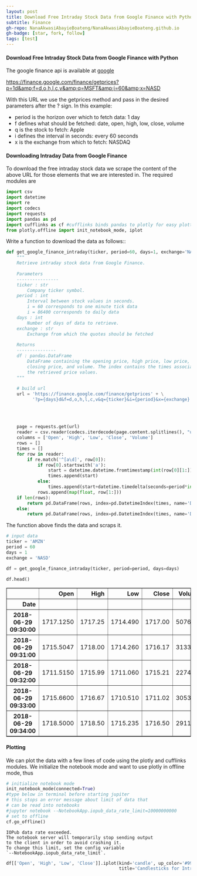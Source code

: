 ```yaml
---
layout: post
title: Download Free Intraday Stock Data from Google Finance with Python
subtitle: Finance
gh-repo: NanaAkwasiAbayieBoateng/NanaAkwasiAbayieBoateng.github.io
gh-badge: [star, fork, follow]
tags: [test]
---
```



#### Download Free Intraday Stock Data from Google Finance with Python

The google finance api is available at [google](https://finance.google.com/finance/getprices?p=1d&amp;f=d,o,h,l,c,v&amp;q=MSFT&amp;i=60&amp;x=NASD
)


https://finance.google.com/finance/getprices?p=1d&amp;f=d,o,h,l,c,v&amp;q=MSFT&amp;i=60&amp;x=NASD


With this URL we use the getprices method and pass in the desired parameters after the ? sign. In this example:

* period is the horizon over which to fetch data: 1 day
* f defines what should be fetched: date, open, high, low, close, volume
* q is the stock to fetch: Apple
* i defines the interval in seconds: every 60 seconds
* x is the exchange from which to fetch: NASDAQ

#### Downloading Intraday Data from Google Finance

To download the free intraday stock data we scrape the content of the above URL for those elements that we are interested in. The required modules are


```python
import csv
import datetime
import re
import codecs
import requests
import pandas as pd
import cufflinks as cf #cufflinks binds pandas to plotly for easy plotting
from plotly.offline import init_notebook_mode, iplot
```

Write a function to download the data as follows::


```python
def get_google_finance_intraday(ticker, period=60, days=1, exchange='NASD'):
    """
    Retrieve intraday stock data from Google Finance.
    
    Parameters
    ----------------
    ticker : str
        Company ticker symbol.
    period : int
        Interval between stock values in seconds.
        i = 60 corresponds to one minute tick data
        i = 86400 corresponds to daily data
    days : int
        Number of days of data to retrieve.
    exchange : str
        Exchange from which the quotes should be fetched
    
    Returns
    ---------------
    df : pandas.DataFrame
        DataFrame containing the opening price, high price, low price,
        closing price, and volume. The index contains the times associated with
        the retrieved price values.
    """
 
    # build url
    url = 'https://finance.google.com/finance/getprices' + \
          '?p={days}d&f=d,o,h,l,c,v&q={ticker}&i={period}&x={exchange}'.format(ticker=ticker, 
                                                                               period=period, 
                                                                               days=days,
                                                                               exchange=exchange)
    
    page = requests.get(url)
    reader = csv.reader(codecs.iterdecode(page.content.splitlines(), "utf-8"))
    columns = ['Open', 'High', 'Low', 'Close', 'Volume']
    rows = []
    times = []
    for row in reader:
        if re.match('^[a\d]', row[0]):
            if row[0].startswith('a'):
                start = datetime.datetime.fromtimestamp(int(row[0][1:]))
                times.append(start)
            else:
                times.append(start+datetime.timedelta(seconds=period*int(row[0])))
            rows.append(map(float, row[1:]))
    if len(rows):
        return pd.DataFrame(rows, index=pd.DatetimeIndex(times, name='Date'), columns=columns)
    else:
        return pd.DataFrame(rows, index=pd.DatetimeIndex(times, name='Date'))

```

The function above finds the data and scraps it.


```python
# input data
ticker = 'AMZN'
period = 60
days = 1
exchange = 'NASD'
```


```python
df = get_google_finance_intraday(ticker, period=period, days=days)
```


```python
df.head()
```




<div>
<style scoped>
    .dataframe tbody tr th:only-of-type {
        vertical-align: middle;
    }

    .dataframe tbody tr th {
        vertical-align: top;
    }

    .dataframe thead th {
        text-align: right;
    }
</style>
<table border="1" class="dataframe">
  <thead>
    <tr style="text-align: right;">
      <th></th>
      <th>Open</th>
      <th>High</th>
      <th>Low</th>
      <th>Close</th>
      <th>Volume</th>
    </tr>
    <tr>
      <th>Date</th>
      <th></th>
      <th></th>
      <th></th>
      <th></th>
      <th></th>
    </tr>
  </thead>
  <tbody>
    <tr>
      <th>2018-06-29 09:30:00</th>
      <td>1717.1250</td>
      <td>1717.25</td>
      <td>1714.490</td>
      <td>1717.00</td>
      <td>50760.0</td>
    </tr>
    <tr>
      <th>2018-06-29 09:31:00</th>
      <td>1715.5047</td>
      <td>1718.00</td>
      <td>1714.260</td>
      <td>1716.17</td>
      <td>31336.0</td>
    </tr>
    <tr>
      <th>2018-06-29 09:32:00</th>
      <td>1711.5150</td>
      <td>1715.99</td>
      <td>1711.060</td>
      <td>1715.21</td>
      <td>22744.0</td>
    </tr>
    <tr>
      <th>2018-06-29 09:33:00</th>
      <td>1715.6600</td>
      <td>1716.67</td>
      <td>1710.510</td>
      <td>1711.02</td>
      <td>30534.0</td>
    </tr>
    <tr>
      <th>2018-06-29 09:34:00</th>
      <td>1718.5000</td>
      <td>1718.50</td>
      <td>1715.235</td>
      <td>1716.50</td>
      <td>29110.0</td>
    </tr>
  </tbody>
</table>
</div>



#### Plotting

We can plot the data with a few lines of code using the plotly and cufflinks modules. We initialize the notebook mode and want to use plotly in offline mode, thus


```python
# initialize notebook mode
init_notebook_mode(connected=True)
#type below in terminal before starting jupiter
# this stops an error message about limit of data that 
# can be read into notebooks
#jupyter notebook --NotebookApp.iopub_data_rate_limit=10000000000
# set to offline
cf.go_offline()
```


<script>requirejs.config({paths: { 'plotly': ['https://cdn.plot.ly/plotly-latest.min']},});if(!window.Plotly) {{require(['plotly'],function(plotly) {window.Plotly=plotly;});}}</script>


    IOPub data rate exceeded.
    The notebook server will temporarily stop sending output
    to the client in order to avoid crashing it.
    To change this limit, set the config variable
    `--NotebookApp.iopub_data_rate_limit`.



```python
df[['Open', 'High', 'Low', 'Close']].iplot(kind='candle', up_color='#9900cc', down_color='#00ffcc', theme='solar', 
                                           title='Candlesticks for Intraday Prices of {ticker}'.format(ticker=ticker), xTitle='Time')

```


<div id="57c9ef47-4320-47de-8fbe-f3535465f3cf" style="height: 525px; width: 100%;" class="plotly-graph-div"></div><script type="text/javascript">require(["plotly"], function(Plotly) { window.PLOTLYENV=window.PLOTLYENV || {};window.PLOTLYENV.BASE_URL="https://plot.ly";Plotly.newPlot("57c9ef47-4320-47de-8fbe-f3535465f3cf", [{"type": "candlestick", "open": [1717.125, 1715.5047, 1711.515, 1715.66, 1718.5, 1717.0, 1718.0, 1718.0, 1718.73, 1718.91, 1718.22, 1718.1262, 1719.0, 1719.62, 1719.86, 1720.265, 1720.32, 1720.6342, 1721.46, 1722.1672, 1722.926, 1721.35, 1720.52, 1720.34, 1722.1375, 1721.6358, 1721.355, 1720.7, 1718.26, 1718.85, 1719.18, 1719.8084, 1720.69, 1720.955, 1721.265, 1721.22, 1718.86, 1719.5913, 1719.15, 1718.8313, 1716.51, 1716.68, 1713.864, 1713.44, 1713.92, 1714.85, 1713.1, 1713.63, 1715.0748, 1714.6309, 1715.31, 1715.84, 1714.9675, 1714.9, 1717.36, 1718.48, 1717.97, 1716.9035, 1715.34, 1713.25, 1714.0, 1713.0975, 1713.47, 1715.5747, 1715.408, 1713.6, 1713.7301, 1713.794, 1714.33, 1714.27, 1714.0095, 1713.78, 1713.9, 1713.55, 1713.1297, 1712.8305, 1713.89, 1713.58, 1713.64, 1713.505, 1714.5, 1714.0, 1714.245, 1715.315, 1715.145, 1715.69, 1716.28, 1717.4164, 1717.6584, 1717.2, 1716.075, 1716.085, 1716.85, 1715.35, 1715.35, 1715.0, 1715.255, 1715.9572, 1716.85, 1717.5, 1716.88, 1717.2252, 1717.49, 1716.8481, 1716.96, 1715.84, 1715.44, 1715.71, 1716.785, 1716.42, 1715.895, 1716.147, 1716.0, 1716.5561, 1715.825, 1715.46, 1715.91, 1715.945, 1715.76, 1715.23, 1714.2199, 1714.37, 1713.18, 1713.9224, 1712.72, 1712.53, 1713.52, 1713.26, 1713.135, 1711.79, 1710.46, 1710.5757, 1709.2215, 1706.948, 1708.0, 1707.98, 1708.65, 1708.505, 1709.36, 1708.98, 1708.5507, 1708.615, 1707.8147, 1705.88, 1704.87, 1704.0, 1703.57, 1704.1666, 1703.89, 1704.26, 1706.95, 1706.921, 1707.57, 1708.235, 1708.5839, 1708.0, 1708.1493, 1707.52, 1706.9836, 1708.3685, 1708.525, 1708.28, 1708.7328, 1707.71, 1706.55, 1705.5, 1706.1, 1706.08, 1706.43, 1706.295, 1705.995, 1706.5225, 1705.82, 1704.96, 1704.86, 1704.55, 1703.7566, 1703.6226, 1702.21, 1702.2999, 1701.71, 1699.784, 1700.1656, 1700.795, 1699.5603, 1700.2397, 1700.74, 1699.32, 1699.74, 1699.748, 1700.541, 1700.63, 1700.63, 1701.81, 1701.3571, 1701.965, 1700.6, 1701.29, 1700.695, 1700.64, 1700.0036, 1699.8984, 1699.49, 1699.9, 1699.12, 1698.41, 1695.5, 1696.0298, 1697.7433, 1697.6274, 1698.923, 1698.34, 1698.5216, 1698.41, 1698.16, 1697.89, 1699.05, 1699.93, 1699.7, 1700.18, 1699.5322, 1699.16, 1699.82, 1699.72, 1699.6095, 1699.93, 1700.3899, 1701.2267, 1700.985, 1701.5, 1702.3552, 1702.7329, 1703.2544, 1702.57, 1702.6319, 1702.5411, 1702.7, 1703.1253, 1702.76, 1702.27, 1703.05, 1701.0246, 1701.4297, 1701.0592, 1702.3509, 1703.095, 1703.5, 1702.9524, 1702.74, 1701.2866, 1702.6386, 1703.47, 1704.16, 1706.6362, 1706.23, 1706.505, 1705.54, 1706.5524, 1706.02, 1706.43, 1705.87, 1705.31, 1705.665, 1705.17, 1705.02, 1704.6708, 1704.04, 1703.86, 1704.635, 1705.2689, 1705.54, 1706.51, 1707.1467, 1705.815, 1705.528, 1705.88, 1706.5076, 1706.0283, 1705.67, 1705.5, 1706.13, 1706.11, 1705.1965, 1705.32, 1705.6366, 1705.74, 1705.95, 1706.005, 1706.7, 1706.6938, 1706.23, 1705.74, 1705.57, 1705.9451, 1706.292, 1706.57, 1707.125, 1707.0, 1707.25, 1708.07, 1707.8424, 1707.59, 1707.7, 1707.51, 1707.86, 1708.68, 1708.39, 1707.725, 1707.78, 1708.21, 1708.162, 1707.815, 1707.03, 1707.5378, 1708.125, 1708.3, 1707.8401, 1707.623, 1708.315, 1708.97, 1708.41, 1708.0989, 1708.18, 1708.2095, 1708.0807, 1707.66, 1707.86, 1708.01, 1708.21, 1709.22, 1709.842, 1710.82, 1710.7803, 1710.3052, 1711.07, 1710.79, 1710.7409, 1710.2337, 1710.3, 1709.47, 1707.655, 1708.08, 1707.69, 1708.21, 1708.1, 1707.9862, 1708.6, 1708.4, 1708.1899, 1707.6, 1707.365, 1706.87, 1707.0999, 1706.5, 1705.0913, 1704.6367, 1705.0, 1705.8, 1707.2, 1706.88, 1706.4997, 1705.37, 1704.69, 1705.46, 1706.172, 1705.49, 1705.47, 1705.21, 1705.745, 1705.45, 1705.26, 1705.8703, 1707.0, 1706.75, 1706.07, 1706.72, 1705.93, 1705.69, 1705.2, 1704.86, 1701.605, 1702.6, 1703.93, 1702.94, 1703.3462, 1702.82, 1703.1817, 1702.77, 1702.29, 1701.745, 1699.8], "high": [1717.25, 1718.0, 1715.99, 1716.67, 1718.5, 1719.73, 1719.08, 1719.3, 1718.76, 1719.65, 1720.929, 1720.1, 1719.205, 1719.999, 1720.0, 1720.58, 1721.0, 1721.0, 1721.46, 1722.29, 1723.41, 1723.39, 1721.44, 1720.89, 1722.22, 1721.94, 1721.84, 1721.5, 1720.7848, 1718.98, 1719.46, 1719.9, 1720.96, 1721.39, 1721.31, 1721.59, 1721.28, 1719.9523, 1719.72, 1719.04, 1718.55, 1718.0095, 1717.0, 1713.8216, 1714.42, 1715.1218, 1715.2, 1714.39, 1715.155, 1716.0, 1715.95, 1715.96, 1715.798, 1715.675, 1717.36, 1718.48, 1718.83, 1717.889, 1716.9625, 1715.505, 1714.0, 1714.62, 1714.0, 1715.8291, 1715.79, 1715.23, 1715.0671, 1714.997, 1714.33, 1715.8435, 1714.5987, 1714.355, 1713.9, 1713.8009, 1713.2553, 1713.4212, 1714.21, 1714.91, 1714.88, 1714.07, 1714.5, 1714.6399, 1714.26, 1715.99, 1715.3, 1715.92, 1717.039, 1718.0, 1717.7613, 1717.97, 1717.02, 1716.085, 1716.85, 1717.0, 1715.45, 1715.3732, 1715.65, 1716.06, 1716.9899, 1717.5, 1718.0, 1717.39, 1718.0, 1717.42, 1717.0, 1717.32, 1716.49, 1715.89, 1716.94, 1717.17, 1716.5, 1716.4899, 1716.01, 1716.7999, 1716.6251, 1715.55, 1716.18, 1716.215, 1716.0653, 1715.51, 1715.145, 1715.211, 1714.7299, 1713.9797, 1713.95, 1712.9481, 1713.7418, 1713.964, 1713.2, 1713.0, 1712.1486, 1710.98, 1710.65, 1709.3944, 1708.0, 1709.45, 1709.3, 1709.009, 1709.49, 1709.235, 1708.58, 1708.98, 1708.79, 1707.795, 1705.9766, 1705.2025, 1704.29, 1704.46, 1704.4912, 1704.9, 1706.95, 1707.2499, 1708.0, 1708.45, 1709.4965, 1708.804, 1708.5195, 1708.539, 1707.73, 1709.56, 1708.525, 1708.789, 1708.8175, 1708.6764, 1707.96, 1706.7772, 1706.1, 1706.19, 1706.4509, 1707.0, 1706.86, 1706.82, 1707.08, 1705.5, 1705.49, 1704.935, 1705.0265, 1704.292, 1703.485, 1702.5399, 1702.4, 1701.42, 1700.37, 1700.8588, 1701.64, 1700.4723, 1701.185, 1700.8094, 1700.1063, 1699.862, 1700.6101, 1700.68, 1700.63, 1701.81, 1702.5, 1702.4, 1701.77, 1701.29, 1701.3036, 1701.2926, 1700.55, 1699.8984, 1699.59, 1700.92, 1699.9853, 1698.98, 1698.5262, 1696.8409, 1697.82, 1698.1479, 1698.923, 1699.5, 1698.5216, 1698.7699, 1698.41, 1698.04, 1699.4673, 1700.0, 1700.465, 1700.67, 1700.21, 1699.5853, 1699.82, 1699.72, 1699.6095, 1699.98, 1700.45, 1701.2267, 1701.55, 1701.5799, 1702.699, 1702.7329, 1703.36, 1703.3786, 1703.4752, 1703.3999, 1703.0105, 1703.305, 1703.21, 1702.85, 1703.08, 1702.2631, 1701.62, 1701.4676, 1702.88, 1703.12, 1703.6674, 1703.64, 1703.33, 1702.6499, 1702.6386, 1703.9093, 1704.52, 1706.6362, 1706.79, 1706.7391, 1706.82, 1706.5524, 1706.26, 1706.56, 1706.265, 1705.5397, 1705.78, 1705.6608, 1705.14, 1705.14, 1704.915, 1704.3836, 1704.635, 1705.82, 1705.5697, 1706.89, 1707.44, 1707.44, 1706.049, 1706.41, 1707.0096, 1706.49, 1705.98, 1705.5, 1706.27, 1706.449, 1705.79, 1705.6254, 1705.6998, 1705.75, 1706.15, 1706.005, 1706.7, 1706.9, 1706.69, 1706.0399, 1705.59, 1706.4284, 1706.4516, 1706.57, 1707.125, 1707.215, 1707.25, 1708.08, 1708.4, 1707.8799, 1707.77, 1707.99, 1707.979, 1708.68, 1709.2898, 1708.32, 1707.78, 1708.45, 1708.341, 1708.2077, 1707.48, 1707.5378, 1708.15, 1708.3, 1708.675, 1708.19, 1708.495, 1709.0, 1709.04, 1708.3, 1708.6, 1708.54, 1708.0807, 1708.26, 1707.91, 1708.01, 1708.34, 1709.27, 1709.969, 1710.82, 1710.87, 1710.87, 1711.1943, 1711.5056, 1710.99, 1710.97, 1710.685, 1710.308, 1709.37, 1708.54, 1709.01, 1708.49, 1708.465, 1708.6641, 1708.86, 1708.5506, 1708.238, 1707.9027, 1707.64, 1707.35, 1707.1451, 1707.37, 1706.43, 1705.095, 1705.0, 1706.22, 1707.44, 1707.3899, 1707.39, 1706.4702, 1705.2554, 1706.06, 1706.172, 1706.65, 1705.5, 1706.25, 1705.98, 1706.07, 1705.46, 1705.8703, 1707.0, 1707.25, 1706.86, 1706.94, 1707.0, 1706.386, 1705.969, 1705.5499, 1704.49, 1703.42, 1704.19, 1704.12, 1703.79, 1703.36, 1703.58, 1703.64, 1702.939, 1702.9, 1702.67], "low": [1714.49, 1714.26, 1711.06, 1710.51, 1715.235, 1717.0, 1715.0, 1717.62, 1716.06, 1717.91, 1717.9, 1717.67, 1717.38, 1718.4, 1718.97, 1719.441, 1720.04, 1719.26, 1720.09, 1721.06, 1721.96, 1721.01, 1720.52, 1719.55, 1720.52, 1720.3428, 1721.13, 1720.655, 1718.22, 1717.52, 1718.571, 1718.925, 1719.9496, 1720.52, 1720.79, 1720.7, 1718.64, 1719.03, 1718.16, 1718.27, 1716.51, 1716.62, 1712.95, 1712.475, 1713.14, 1713.56, 1713.01, 1712.49, 1713.69, 1714.6309, 1714.73, 1715.18, 1714.31, 1714.75, 1715.11, 1717.21, 1717.89, 1716.6914, 1715.21, 1713.1, 1712.81, 1712.0, 1713.1001, 1713.465, 1714.9364, 1713.44, 1713.73, 1713.794, 1713.58, 1714.0, 1713.6501, 1713.36, 1713.2209, 1713.09, 1712.59, 1712.37, 1712.95, 1713.58, 1713.64, 1712.93, 1713.32, 1713.68, 1714.0, 1714.36, 1714.55, 1715.1599, 1715.88, 1716.51, 1716.81, 1716.73, 1716.03, 1715.36, 1715.73, 1715.35, 1714.4697, 1714.587, 1714.93, 1714.9475, 1715.94, 1716.7914, 1716.85, 1716.41, 1717.21, 1716.55, 1716.59, 1715.84, 1715.44, 1715.101, 1715.84, 1716.42, 1715.8947, 1715.5653, 1715.43, 1716.252, 1715.31, 1715.19, 1715.0, 1715.63, 1715.71, 1715.06, 1714.0, 1713.9, 1713.09, 1713.141, 1712.28, 1712.04, 1712.2, 1712.47, 1712.261, 1711.79, 1710.23, 1710.34, 1708.65, 1706.948, 1706.71, 1707.67, 1708.0, 1708.151, 1708.585, 1708.5, 1707.51, 1708.38, 1707.8147, 1705.84, 1704.57, 1703.65, 1702.57, 1703.4294, 1703.23, 1703.4231, 1704.82, 1706.12, 1705.9858, 1707.46, 1707.6, 1707.58, 1708.08, 1707.4, 1706.851, 1706.85, 1707.79, 1708.1, 1708.0695, 1707.71, 1706.55, 1705.4935, 1705.26, 1705.84, 1706.0001, 1706.2, 1705.995, 1705.68, 1705.82, 1704.96, 1704.86, 1704.55, 1703.26, 1703.26, 1701.6, 1701.16, 1701.49, 1699.02, 1699.1655, 1699.6305, 1698.08, 1699.17, 1700.003, 1698.89, 1699.63, 1699.01, 1699.6859, 1700.0, 1700.04, 1700.76, 1701.3571, 1701.11, 1700.4748, 1700.41, 1700.51, 1700.5, 1699.33, 1698.98, 1698.9, 1699.5809, 1698.5, 1698.41, 1695.29, 1694.3156, 1695.9829, 1697.221, 1697.7147, 1698.27, 1697.6, 1698.04, 1697.4, 1697.065, 1697.705, 1698.76, 1699.464, 1699.13, 1699.2025, 1698.8008, 1699.29, 1699.2036, 1699.26, 1699.475, 1699.12, 1700.2519, 1700.8932, 1701.09, 1701.5, 1702.06, 1702.6051, 1702.57, 1702.52, 1702.0, 1702.59, 1702.64, 1702.76, 1701.7287, 1702.59, 1701.0246, 1701.2, 1700.44, 1701.265, 1702.2925, 1703.068, 1702.9524, 1702.6142, 1701.2866, 1701.7639, 1702.48, 1703.7445, 1704.1742, 1705.15, 1705.92, 1705.4255, 1705.66, 1705.7, 1706.1892, 1705.7078, 1705.18, 1704.8141, 1705.17, 1704.8544, 1704.5889, 1703.592, 1703.25, 1704.0, 1704.58, 1705.1801, 1705.475, 1706.53, 1705.2433, 1705.14, 1705.83, 1705.995, 1705.0181, 1705.21, 1704.69, 1704.98, 1706.095, 1704.79, 1705.14, 1705.0, 1705.135, 1705.6, 1705.33, 1705.97, 1706.13, 1706.16, 1705.5659, 1705.09, 1705.7338, 1706.1503, 1706.38, 1706.5483, 1706.98, 1706.6, 1707.224, 1707.8424, 1706.93, 1706.8533, 1707.34, 1707.3253, 1707.48, 1708.2277, 1707.2, 1707.0713, 1707.54, 1707.6787, 1707.69, 1706.86, 1706.95, 1707.42, 1707.94, 1707.8401, 1707.623, 1708.315, 1708.53, 1708.41, 1707.9418, 1708.06, 1708.06, 1707.67, 1707.66, 1707.65, 1708.01, 1708.1, 1708.21, 1709.24, 1710.0, 1710.51, 1710.16, 1710.18, 1710.79, 1710.7, 1710.162, 1710.2, 1709.0156, 1707.45, 1707.45, 1707.4, 1707.485, 1708.05, 1707.9862, 1707.96, 1707.9, 1707.746, 1707.45, 1707.11, 1706.87, 1706.65, 1706.5, 1704.77, 1704.38, 1704.0964, 1704.88, 1705.5369, 1706.4, 1706.4997, 1704.97, 1704.69, 1704.19, 1704.56, 1705.49, 1705.02, 1705.21, 1705.46, 1705.3045, 1705.05, 1705.2643, 1705.77, 1706.38, 1706.07, 1705.4102, 1705.238, 1705.2, 1705.2, 1704.22, 1700.4, 1700.73, 1702.49, 1702.54, 1702.56, 1702.4, 1702.395, 1702.5, 1701.72, 1701.025, 1697.06], "close": [1717.0, 1716.17, 1715.21, 1711.02, 1716.5, 1718.35, 1717.305, 1718.0747, 1718.27, 1718.78, 1718.7401, 1718.5, 1718.0026, 1718.969, 1719.95, 1719.99, 1720.42, 1720.104, 1720.59, 1721.52, 1722.35, 1723.0, 1721.31, 1720.89, 1720.52, 1721.6475, 1721.7, 1721.46, 1720.7848, 1718.2, 1719.205, 1719.0, 1719.9885, 1720.91, 1721.05, 1721.065, 1721.045, 1719.3143, 1719.5518, 1719.04, 1718.2062, 1717.2753, 1717.0, 1713.29, 1713.44, 1713.985, 1714.93, 1712.94, 1714.0147, 1715.37, 1714.815, 1715.52, 1715.765, 1715.675, 1715.11, 1717.21, 1718.3635, 1717.77, 1716.941, 1715.425, 1713.405, 1714.54, 1713.355, 1713.465, 1715.15, 1715.23, 1713.73, 1714.13, 1713.98, 1714.4484, 1714.41, 1714.0, 1713.79, 1713.8009, 1713.22, 1713.1482, 1712.97, 1714.8292, 1713.88, 1713.5501, 1713.41, 1714.32, 1714.2066, 1714.36, 1715.23, 1715.29, 1715.88, 1716.5372, 1717.13, 1717.5, 1717.02, 1716.0111, 1715.73, 1716.49, 1715.27, 1715.3732, 1715.105, 1715.02, 1715.94, 1716.8479, 1717.33, 1716.7264, 1717.2601, 1717.42, 1716.59, 1716.83, 1716.0075, 1715.2, 1716.39, 1717.12, 1716.14, 1715.8, 1716.01, 1716.46, 1716.6202, 1715.41, 1715.21, 1716.215, 1715.93, 1715.51, 1715.145, 1714.1902, 1714.7299, 1713.83, 1713.64, 1712.9473, 1712.4844, 1713.74, 1713.0, 1713.0, 1711.9, 1710.4919, 1710.44, 1709.3944, 1707.18, 1707.9719, 1708.0, 1708.6476, 1708.585, 1708.78, 1708.58, 1708.75, 1708.77, 1707.76, 1705.87, 1705.12, 1703.6796, 1703.5, 1704.22, 1703.6747, 1704.9, 1706.5849, 1707.259, 1708.0, 1707.97, 1708.7503, 1708.0895, 1708.41, 1707.5203, 1706.92, 1708.399, 1708.6858, 1708.0695, 1708.555, 1707.8805, 1706.41, 1705.26, 1706.1798, 1706.0001, 1706.36, 1706.56, 1705.71, 1706.98, 1705.5, 1705.0, 1704.9241, 1704.5, 1703.8838, 1703.27, 1702.195, 1702.12, 1701.42, 1699.4074, 1700.26, 1701.64, 1699.48, 1700.2286, 1700.7501, 1699.63, 1699.48, 1699.6859, 1700.68, 1700.57, 1700.8428, 1702.0, 1701.11, 1701.77, 1700.61, 1701.025, 1700.75, 1700.21, 1699.35, 1699.59, 1699.602, 1699.93, 1698.84, 1698.5262, 1695.5, 1695.9829, 1698.12, 1697.75, 1698.97, 1698.0, 1698.06, 1698.41, 1698.04, 1697.705, 1699.15, 1699.76, 1699.5446, 1699.9023, 1699.5853, 1699.37, 1699.35, 1699.26, 1699.475, 1699.76, 1700.4, 1701.55, 1701.09, 1701.5, 1702.472, 1702.7962, 1703.3786, 1702.715, 1702.27, 1703.0105, 1702.8491, 1703.08, 1702.85, 1702.59, 1702.2631, 1701.26, 1701.4676, 1701.265, 1702.2925, 1703.17, 1703.64, 1703.0244, 1702.6499, 1701.7639, 1702.48, 1703.7445, 1704.1742, 1706.5875, 1706.2, 1706.5193, 1705.66, 1706.25, 1706.49, 1706.265, 1705.5, 1704.935, 1705.6608, 1705.0, 1705.14, 1704.915, 1704.38, 1704.0, 1704.59, 1705.5697, 1705.475, 1706.53, 1707.151, 1705.7799, 1706.25, 1706.2, 1706.49, 1705.98, 1705.24, 1705.7498, 1706.095, 1705.7603, 1705.2003, 1705.13, 1705.6097, 1705.6, 1705.9, 1706.28, 1706.5, 1706.4788, 1705.575, 1705.59, 1705.7338, 1706.3053, 1706.39, 1706.67, 1707.05, 1707.1407, 1707.224, 1708.0483, 1707.75, 1707.7547, 1707.34, 1707.3253, 1707.93, 1708.73, 1708.32, 1707.63, 1707.54, 1708.341, 1708.01, 1707.45, 1707.01, 1707.42, 1707.94, 1708.41, 1708.0, 1708.38, 1708.53, 1709.014, 1708.29, 1708.6, 1708.06, 1708.045, 1708.0578, 1707.82, 1708.01, 1708.11, 1708.33, 1709.3351, 1710.0, 1710.87, 1710.6702, 1710.34, 1711.0944, 1710.9066, 1710.92, 1710.4, 1710.26, 1709.37, 1707.53, 1707.93, 1707.725, 1708.3, 1708.53, 1707.96, 1708.11, 1708.1416, 1707.64, 1707.4153, 1707.133, 1706.9601, 1706.975, 1706.43, 1704.85, 1704.95, 1705.0, 1705.5369, 1707.0323, 1706.9543, 1706.4702, 1704.8382, 1704.61, 1705.14, 1706.37, 1705.25, 1705.73, 1705.46, 1705.7, 1705.07, 1705.415, 1706.08, 1707.215, 1706.67, 1705.87, 1706.43, 1705.63, 1705.77, 1705.395, 1704.4388, 1702.3, 1702.74, 1704.0348, 1702.93, 1703.07, 1702.82, 1703.16, 1702.77, 1702.75, 1701.79], "x": ["2018-06-29 09:30:00", "2018-06-29 09:31:00", "2018-06-29 09:32:00", "2018-06-29 09:33:00", "2018-06-29 09:34:00", "2018-06-29 09:35:00", "2018-06-29 09:36:00", "2018-06-29 09:37:00", "2018-06-29 09:38:00", "2018-06-29 09:39:00", "2018-06-29 09:40:00", "2018-06-29 09:41:00", "2018-06-29 09:42:00", "2018-06-29 09:43:00", "2018-06-29 09:44:00", "2018-06-29 09:45:00", "2018-06-29 09:46:00", "2018-06-29 09:47:00", "2018-06-29 09:48:00", "2018-06-29 09:49:00", "2018-06-29 09:50:00", "2018-06-29 09:51:00", "2018-06-29 09:52:00", "2018-06-29 09:53:00", "2018-06-29 09:54:00", "2018-06-29 09:55:00", "2018-06-29 09:56:00", "2018-06-29 09:57:00", "2018-06-29 09:58:00", "2018-06-29 09:59:00", "2018-06-29 10:00:00", "2018-06-29 10:01:00", "2018-06-29 10:02:00", "2018-06-29 10:03:00", "2018-06-29 10:04:00", "2018-06-29 10:05:00", "2018-06-29 10:06:00", "2018-06-29 10:07:00", "2018-06-29 10:08:00", "2018-06-29 10:09:00", "2018-06-29 10:10:00", "2018-06-29 10:11:00", "2018-06-29 10:12:00", "2018-06-29 10:13:00", "2018-06-29 10:14:00", "2018-06-29 10:15:00", "2018-06-29 10:16:00", "2018-06-29 10:17:00", "2018-06-29 10:18:00", "2018-06-29 10:19:00", "2018-06-29 10:20:00", "2018-06-29 10:21:00", "2018-06-29 10:22:00", "2018-06-29 10:23:00", "2018-06-29 10:24:00", "2018-06-29 10:25:00", "2018-06-29 10:26:00", "2018-06-29 10:27:00", "2018-06-29 10:28:00", "2018-06-29 10:29:00", "2018-06-29 10:30:00", "2018-06-29 10:31:00", "2018-06-29 10:32:00", "2018-06-29 10:33:00", "2018-06-29 10:34:00", "2018-06-29 10:35:00", "2018-06-29 10:36:00", "2018-06-29 10:37:00", "2018-06-29 10:38:00", "2018-06-29 10:39:00", "2018-06-29 10:40:00", "2018-06-29 10:41:00", "2018-06-29 10:42:00", "2018-06-29 10:43:00", "2018-06-29 10:44:00", "2018-06-29 10:45:00", "2018-06-29 10:46:00", "2018-06-29 10:47:00", "2018-06-29 10:48:00", "2018-06-29 10:49:00", "2018-06-29 10:50:00", "2018-06-29 10:51:00", "2018-06-29 10:52:00", "2018-06-29 10:53:00", "2018-06-29 10:54:00", "2018-06-29 10:55:00", "2018-06-29 10:56:00", "2018-06-29 10:57:00", "2018-06-29 10:58:00", "2018-06-29 10:59:00", "2018-06-29 11:00:00", "2018-06-29 11:01:00", "2018-06-29 11:02:00", "2018-06-29 11:03:00", "2018-06-29 11:04:00", "2018-06-29 11:05:00", "2018-06-29 11:06:00", "2018-06-29 11:07:00", "2018-06-29 11:08:00", "2018-06-29 11:09:00", "2018-06-29 11:10:00", "2018-06-29 11:11:00", "2018-06-29 11:12:00", "2018-06-29 11:13:00", "2018-06-29 11:14:00", "2018-06-29 11:15:00", "2018-06-29 11:16:00", "2018-06-29 11:17:00", "2018-06-29 11:18:00", "2018-06-29 11:19:00", "2018-06-29 11:20:00", "2018-06-29 11:21:00", "2018-06-29 11:22:00", "2018-06-29 11:23:00", "2018-06-29 11:24:00", "2018-06-29 11:25:00", "2018-06-29 11:26:00", "2018-06-29 11:27:00", "2018-06-29 11:28:00", "2018-06-29 11:29:00", "2018-06-29 11:30:00", "2018-06-29 11:31:00", "2018-06-29 11:32:00", "2018-06-29 11:33:00", "2018-06-29 11:34:00", "2018-06-29 11:35:00", "2018-06-29 11:36:00", "2018-06-29 11:37:00", "2018-06-29 11:38:00", "2018-06-29 11:39:00", "2018-06-29 11:40:00", "2018-06-29 11:41:00", "2018-06-29 11:42:00", "2018-06-29 11:43:00", "2018-06-29 11:44:00", "2018-06-29 11:45:00", "2018-06-29 11:46:00", "2018-06-29 11:47:00", "2018-06-29 11:48:00", "2018-06-29 11:49:00", "2018-06-29 11:50:00", "2018-06-29 11:51:00", "2018-06-29 11:52:00", "2018-06-29 11:53:00", "2018-06-29 11:54:00", "2018-06-29 11:55:00", "2018-06-29 11:56:00", "2018-06-29 11:57:00", "2018-06-29 11:58:00", "2018-06-29 11:59:00", "2018-06-29 12:00:00", "2018-06-29 12:01:00", "2018-06-29 12:02:00", "2018-06-29 12:03:00", "2018-06-29 12:04:00", "2018-06-29 12:05:00", "2018-06-29 12:06:00", "2018-06-29 12:07:00", "2018-06-29 12:08:00", "2018-06-29 12:09:00", "2018-06-29 12:10:00", "2018-06-29 12:11:00", "2018-06-29 12:12:00", "2018-06-29 12:13:00", "2018-06-29 12:14:00", "2018-06-29 12:15:00", "2018-06-29 12:16:00", "2018-06-29 12:17:00", "2018-06-29 12:18:00", "2018-06-29 12:19:00", "2018-06-29 12:20:00", "2018-06-29 12:21:00", "2018-06-29 12:22:00", "2018-06-29 12:23:00", "2018-06-29 12:24:00", "2018-06-29 12:25:00", "2018-06-29 12:26:00", "2018-06-29 12:27:00", "2018-06-29 12:28:00", "2018-06-29 12:29:00", "2018-06-29 12:30:00", "2018-06-29 12:31:00", "2018-06-29 12:32:00", "2018-06-29 12:33:00", "2018-06-29 12:34:00", "2018-06-29 12:35:00", "2018-06-29 12:36:00", "2018-06-29 12:37:00", "2018-06-29 12:38:00", "2018-06-29 12:39:00", "2018-06-29 12:40:00", "2018-06-29 12:41:00", "2018-06-29 12:42:00", "2018-06-29 12:43:00", "2018-06-29 12:44:00", "2018-06-29 12:45:00", "2018-06-29 12:46:00", "2018-06-29 12:47:00", "2018-06-29 12:48:00", "2018-06-29 12:49:00", "2018-06-29 12:50:00", "2018-06-29 12:51:00", "2018-06-29 12:52:00", "2018-06-29 12:53:00", "2018-06-29 12:54:00", "2018-06-29 12:55:00", "2018-06-29 12:56:00", "2018-06-29 12:57:00", "2018-06-29 12:58:00", "2018-06-29 12:59:00", "2018-06-29 13:00:00", "2018-06-29 13:01:00", "2018-06-29 13:02:00", "2018-06-29 13:03:00", "2018-06-29 13:04:00", "2018-06-29 13:05:00", "2018-06-29 13:06:00", "2018-06-29 13:07:00", "2018-06-29 13:08:00", "2018-06-29 13:09:00", "2018-06-29 13:10:00", "2018-06-29 13:11:00", "2018-06-29 13:12:00", "2018-06-29 13:13:00", "2018-06-29 13:14:00", "2018-06-29 13:15:00", "2018-06-29 13:16:00", "2018-06-29 13:17:00", "2018-06-29 13:18:00", "2018-06-29 13:19:00", "2018-06-29 13:20:00", "2018-06-29 13:21:00", "2018-06-29 13:22:00", "2018-06-29 13:23:00", "2018-06-29 13:24:00", "2018-06-29 13:25:00", "2018-06-29 13:26:00", "2018-06-29 13:27:00", "2018-06-29 13:28:00", "2018-06-29 13:29:00", "2018-06-29 13:30:00", "2018-06-29 13:31:00", "2018-06-29 13:32:00", "2018-06-29 13:33:00", "2018-06-29 13:34:00", "2018-06-29 13:35:00", "2018-06-29 13:36:00", "2018-06-29 13:37:00", "2018-06-29 13:38:00", "2018-06-29 13:39:00", "2018-06-29 13:40:00", "2018-06-29 13:41:00", "2018-06-29 13:42:00", "2018-06-29 13:43:00", "2018-06-29 13:44:00", "2018-06-29 13:45:00", "2018-06-29 13:46:00", "2018-06-29 13:47:00", "2018-06-29 13:48:00", "2018-06-29 13:49:00", "2018-06-29 13:50:00", "2018-06-29 13:51:00", "2018-06-29 13:52:00", "2018-06-29 13:53:00", "2018-06-29 13:54:00", "2018-06-29 13:55:00", "2018-06-29 13:56:00", "2018-06-29 13:57:00", "2018-06-29 13:58:00", "2018-06-29 13:59:00", "2018-06-29 14:00:00", "2018-06-29 14:01:00", "2018-06-29 14:02:00", "2018-06-29 14:03:00", "2018-06-29 14:04:00", "2018-06-29 14:05:00", "2018-06-29 14:06:00", "2018-06-29 14:07:00", "2018-06-29 14:08:00", "2018-06-29 14:09:00", "2018-06-29 14:10:00", "2018-06-29 14:11:00", "2018-06-29 14:12:00", "2018-06-29 14:13:00", "2018-06-29 14:14:00", "2018-06-29 14:15:00", "2018-06-29 14:16:00", "2018-06-29 14:17:00", "2018-06-29 14:18:00", "2018-06-29 14:19:00", "2018-06-29 14:20:00", "2018-06-29 14:21:00", "2018-06-29 14:22:00", "2018-06-29 14:23:00", "2018-06-29 14:24:00", "2018-06-29 14:25:00", "2018-06-29 14:26:00", "2018-06-29 14:27:00", "2018-06-29 14:28:00", "2018-06-29 14:29:00", "2018-06-29 14:30:00", "2018-06-29 14:31:00", "2018-06-29 14:32:00", "2018-06-29 14:33:00", "2018-06-29 14:34:00", "2018-06-29 14:35:00", "2018-06-29 14:36:00", "2018-06-29 14:37:00", "2018-06-29 14:38:00", "2018-06-29 14:39:00", "2018-06-29 14:40:00", "2018-06-29 14:41:00", "2018-06-29 14:42:00", "2018-06-29 14:43:00", "2018-06-29 14:44:00", "2018-06-29 14:45:00", "2018-06-29 14:46:00", "2018-06-29 14:47:00", "2018-06-29 14:48:00", "2018-06-29 14:49:00", "2018-06-29 14:50:00", "2018-06-29 14:51:00", "2018-06-29 14:52:00", "2018-06-29 14:53:00", "2018-06-29 14:54:00", "2018-06-29 14:55:00", "2018-06-29 14:56:00", "2018-06-29 14:57:00", "2018-06-29 14:58:00", "2018-06-29 14:59:00", "2018-06-29 15:00:00", "2018-06-29 15:01:00", "2018-06-29 15:02:00", "2018-06-29 15:03:00", "2018-06-29 15:04:00", "2018-06-29 15:05:00", "2018-06-29 15:06:00", "2018-06-29 15:07:00", "2018-06-29 15:08:00", "2018-06-29 15:09:00", "2018-06-29 15:10:00", "2018-06-29 15:11:00", "2018-06-29 15:12:00", "2018-06-29 15:13:00", "2018-06-29 15:14:00", "2018-06-29 15:15:00", "2018-06-29 15:16:00", "2018-06-29 15:17:00", "2018-06-29 15:18:00", "2018-06-29 15:19:00", "2018-06-29 15:20:00", "2018-06-29 15:21:00", "2018-06-29 15:22:00", "2018-06-29 15:23:00", "2018-06-29 15:24:00", "2018-06-29 15:25:00", "2018-06-29 15:26:00", "2018-06-29 15:27:00", "2018-06-29 15:28:00", "2018-06-29 15:29:00", "2018-06-29 15:30:00", "2018-06-29 15:31:00", "2018-06-29 15:32:00", "2018-06-29 15:33:00", "2018-06-29 15:34:00", "2018-06-29 15:35:00", "2018-06-29 15:36:00", "2018-06-29 15:37:00", "2018-06-29 15:38:00", "2018-06-29 15:39:00", "2018-06-29 15:40:00", "2018-06-29 15:41:00", "2018-06-29 15:42:00", "2018-06-29 15:43:00", "2018-06-29 15:44:00", "2018-06-29 15:45:00", "2018-06-29 15:46:00", "2018-06-29 15:47:00", "2018-06-29 15:48:00", "2018-06-29 15:49:00", "2018-06-29 15:50:00", "2018-06-29 15:51:00", "2018-06-29 15:52:00", "2018-06-29 15:53:00", "2018-06-29 15:54:00", "2018-06-29 15:55:00", "2018-06-29 15:56:00", "2018-06-29 15:57:00", "2018-06-29 15:58:00", "2018-06-29 15:59:00", "2018-06-29 16:00:00"], "increasing": {"line": {"color": "#9900cc"}, "showlegend": false}, "decreasing": {"line": {"color": "#00ffcc"}, "showlegend": false}, "yaxis": "y2"}], {"legend": {"bgcolor": "#151516", "font": {"color": "#D9D9D9"}}, "paper_bgcolor": "#151516", "plot_bgcolor": "#151516", "yaxis1": {"tickfont": {"color": "#C2C2C2"}, "gridcolor": "#434343", "titlefont": {"color": "#D9D9D9"}, "zerolinecolor": "#666570", "showgrid": true, "title": "", "showticklabels": false}, "xaxis1": {"tickfont": {"color": "#C2C2C2"}, "gridcolor": "#434343", "titlefont": {"color": "#D9D9D9"}, "zerolinecolor": "#666570", "showgrid": true, "title": "Time", "rangeslider": {"visible": false}}, "titlefont": {"color": "#D9D9D9"}, "title": "Candlesticks for Intraday Prices of AMZN", "yaxis2": {"tickfont": {"color": "#C2C2C2"}, "gridcolor": "#434343", "titlefont": {"color": "#D9D9D9"}, "zerolinecolor": "#666570", "showgrid": true, "title": ""}}, {"showLink": true, "linkText": "Export to plot.ly"})});</script>

